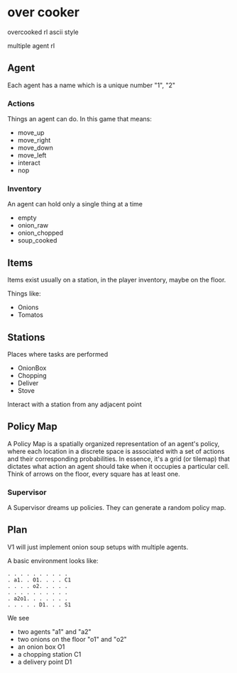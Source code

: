 
# over cooker

overcooked rl ascii style

multiple agent rl

## Agent

Each agent has a name which is a unique number "1", "2"

### Actions

Things an agent can do. In this game that means:

- move_up
- move_right
- move_down
- move_left
- interact
- nop

### Inventory

An agent can hold only a single thing at a time

- empty
- onion_raw
- onion_chopped
- soup_cooked

## Items

Items exist usually on a station, in the player inventory, maybe on the floor.

Things like:

- Onions
- Tomatos

## Stations

Places where tasks are performed

- OnionBox
- Chopping
- Deliver
- Stove

Interact with a station from any adjacent point

## Policy Map

A Policy Map is a spatially organized representation of an agent's policy, where each location in a discrete space is associated with a set of actions and their corresponding probabilities.
In essence, it's a grid (or tilemap) that dictates what action an agent should take when it occupies a particular cell.
Think of arrows on the floor, every square has at least one.

### Supervisor

A Supervisor dreams up policies. They can generate a random policy map.

## Plan

V1 will just implement onion soup setups with multiple agents.

A basic environment looks like:

    . . . . . . . . . .
    . a1. . O1. . . . C1
    . . . . o2. . . . .
    . . . . . . . . . .
    . a2o1. . . . . . .
    . . . . . D1. . . S1

We see

- two agents "a1" and "a2"
- two onions on the floor "o1" and "o2"
- an onion box O1
- a chopping station C1
- a delivery point D1
